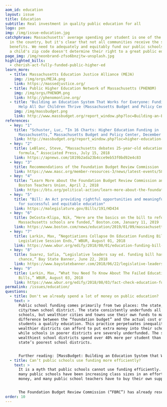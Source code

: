 ```yaml
---
aom_id: education
layout: issue
title: Education
subtitle: Real investment in quality public education for all
logo: pen
img: /img/issue-education.jpg
catchphrase: Massachusetts' average spending per student is one of the highest
  in the country, but it's clear that not all communities receive the same
  benefits. We need to adequately and equitably fund our public schools so that
  a child's zip code doesn't determine their right to a great public education.
page_img: /img/neonbrand-zfso6bnzjtw-unsplash.jpg
highlighted_bills:
  - cherish-act-fully-funded-public-higher-ed
learn_more:
  - title: Massachusetts Education Justice Alliance (MEJA)
    img: /img/orgs/MEJA.png
    link: https://massedjustice.org/
  - title: Public Higher Education Network of Massachusetts (PHENOM)
    img: /img/orgs/PHENOM.png
    link: http://phenomonline.org/
  - title: "Building an Education System That Works for Everyone: Funding Reforms to
      Help All Our Children Thrive (Massachusetts Budget and Policy Center)"
    img: /img/massbudget.png
    link: http://www.massbudget.org/report_window.php?loc=Building-an-Education-System-that-Works-for-Everyone.html
references:
  - key: "1"
    title: "Schuster, Luc, “In 16 Charts: Higher Education Funding in
      Massachusetts,” Massachusetts Budget and Policy Center, December 13, 2016"
    link: http://massbudget.org/report_window.php?loc=higher-education-funding-in-massachusetts.html
  - key: "2"
    title: LeBlanc, Steve, “Massachusetts debates 25-year-old education funding
      formula,” Associated Press, July 15, 2018
    link: https://apnews.com/1819b2ada23b4cce9eb53f0bd92e4c83
  - key: "3"
    title: Recommendations of the Foundation Budget Review Commission
    link: https://www.masc.org/member-resources-3/news/latest-events/58-forms-a-publications/publications/825-recommendations-of-the-foundation-budget-review-commission
  - key: "4"
    title: “Learn More about the Foundation Budget Review Commission and S. 2325,”
      Boston Teachers Union, April 2, 2018
    link: https://btu.org/political-action/learn-more-about-the-foundation-budget-review-commission-and-s-2325/
  - key: "5"
    title: "Bill: An Act providing rightful opportunities and meaningful investment
      for successful and equitable education"
    link: https://malegislature.gov/Bills/191/HD434
  - key: "6"
    title: DeCosta-Klipa, Nik, “Here are the basics on the bill to reform how
      Massachusetts schools are funded,” Boston.com, January 11, 2019
    link: https://www.boston.com/news/education/2019/01/09/massachusetts-education-bill-promise-act
  - key: "7"
    title: Larkin, Max, “Negotiations Collapse On Education Funding Bill As
      Legislative Session Ends,” WBUR, August 01, 2018
    link: https://www.wbur.org/edify/2018/08/01/education-funding-bill-collapses
  - key: "8"
    title: Suarez, Safia, “Legislative leaders say ed. funding bill has little
      chance,” Bay State Banner, June 22, 2018
    link: https://www.baystatebanner.com/2018/06/22/legislative-leaders-say-ed-funding-bill-has-little-chance/
  - key: "9"
    title: Larkin, Max, “What You Need To Know About The Failed Education Funding
      Bills,” WBUR, August 03, 2018
    link: https://www.wbur.org/edify/2018/08/03/fact-check-education-funding
permalink: /issues/education/
questions:
  - title: Don't we already spend a lot of money on public education?
    text: >
      Public school funding comes primarily from two places: the state, and the
      city/town school district. The state consistently underfunds all public
      schools, but wealthier cities and towns use their own funds to make up the
      difference between the “foundation budget” and the actual cost of giving
      students a quality education. This practice perpetuates inequalities, as
      wealthier districts can afford to put extra money into their schools,
      while schools in poorer districts are severely underfunded. The state’s
      wealthiest school districts spend over 40% more per student than the
      state’s poorest school districts.


      Further reading: [MassBudget: Building an Education System that Works for Everyone](http://massbudget.org/report_window.php?loc=Building-an-Education-System-that-Works-for-Everyone.html)
  - title: Can’t public schools use funding more efficiently?
    text: >
      It is a myth that public schools cannot use funding efficiently. In fact,
      many public schools have been increasing class sizes in an effort to save
      money, and many public school teachers have to buy their own supplies.


      The Foundation Budget Review Commission (“FBRC”) has already researched what a reasonable budget would be for a public school. The FBRC was a bipartisan group; their findings should not have been controversial. The problem is not a lack of research; the problem is a lack of political will on Beacon Hill to fund education.
order: 10
---
```


